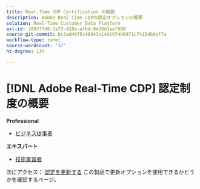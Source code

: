 ```yaml
---
title: Real-Time CDP Certification の概要
description: Adobe Real-Time CDPの認定オプションの概要
solution: Real-Time Customer Data Platform
exl-id: 389377d8-5a73-418a-afb4-9428d3aef990
source-git-commit: bc3ad48f5c48943a14d1974b0971c74154b9ef7a
workflow-type: tm+mt
source-wordcount: '37'
ht-degree: 13%

---
```


# [!DNL Adobe Real-Time CDP] 認定制度の概要

**Professional**

* [ビジネス従事者](/help/certifications/rtcdp/rtcdp-p-business.md) <!--AD0-E602-->

**エキスパート**

* [技術実習者](/help/certifications/rtcdp/rtcdp-e-technical.md) <!--AD0-E600 and E601-->

次にアクセス： [認定を更新する](/help/certifications/renew.md) この製品で更新オプションを使用できるかどうかを確認するページ。
